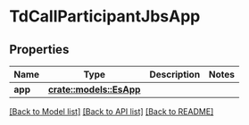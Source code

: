 # TdCallParticipantJbsApp

## Properties

Name | Type | Description | Notes
------------ | ------------- | ------------- | -------------
**app** | [**crate::models::EsApp**](ES_App.md) |  | 

[[Back to Model list]](../README.md#documentation-for-models) [[Back to API list]](../README.md#documentation-for-api-endpoints) [[Back to README]](../README.md)


